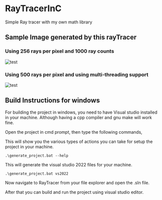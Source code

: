 # RayTracerInC
Simple Ray tracer with my own math library


## Sample Image generated by this rayTracer

### Using 256 rays per pixel and 1000 ray counts

![test](https://user-images.githubusercontent.com/56222543/217295338-0efecda9-f626-4c71-a151-8e24dd177460.jpg)

### Using 500 rays per pixel and using multi-threading support
![test](https://user-images.githubusercontent.com/56222543/233251704-b224f793-3128-4b61-a501-f288edb8c9fa.jpg)


## Build Instructions for windows

For building the project in windows, you need to have Visual studio installed in your machine. Although having a cpp compiler and gnu make will work fine.

Open the project in cmd prompt, then type the following commands, 

This will show you the various types of actions you can take for setup the project in your machine.
```batch
.\generate_project.bat --help
```

This will generate the visual studio 2022 files for your machine. 
```batch
.\generate_project.bat vs2022
```

Now navigate to RayTracer from your file explorer and open the .sln file.

After that you can build and run the project using visual studio editor.
